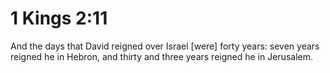 # 1 Kings 2:11

And the days that David reigned over Israel [were] forty years: seven years reigned he in Hebron, and thirty and three years reigned he in Jerusalem.